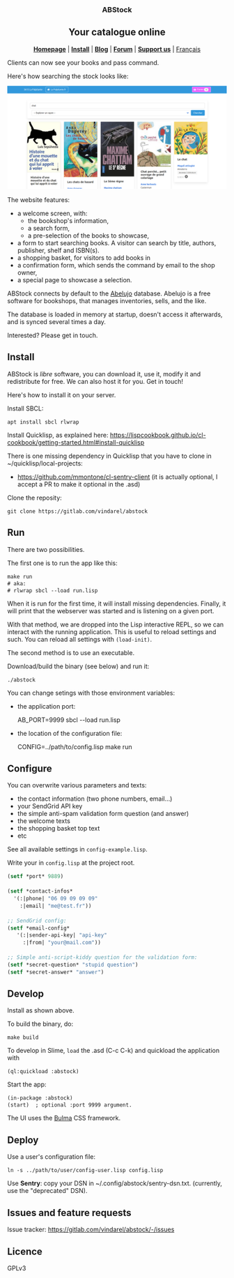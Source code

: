
<p>
  <h3 align="center"> ABStock </h3>
  <h2 align="center"> Your catalogue online </h2>
</p>

<p align="center">
  <a href="https://gitlab.com/vindarel/abstock"><b>Homepage</b></a> |
  <a href="https://gitlab.com/vindarel/abstock#install"><b>Install</b></a> |
  <a href="https://framasphere.org/people/4ac5fae0bed90133a3ed2a0000053625"><b>Blog</b></a> |
  <a href="https://framavox.org/g/V6oiDr8Y/abelujo"><b>Forum</b></a> |
  <a href="https://liberapay.com/vindarel/donate"><b>Support us</b></a> |
  <a href="/README_fr.md">Français</a>

  Clients can now see your books and pass command.

</p>

Here's how searching the stock looks like:

![welcome screen](search.png "welcome screen")


The website features:

- a welcome screen, with:
  - the bookshop's information,
  - a search form,
  - a pre-selection of the books to showcase,
- a form to start searching books. A visitor can search by title, authors, publisher, shelf and ISBN(s).
- a shopping basket, for visitors to add books in
- a confirmation form, which sends the command by email to the shop owner,
- a special page to showcase a selection.

ABStock connects by default to the [Abelujo](http://abelujo.cc/)
database. Abelujo is a free software for bookshops, that manages
inventories, sells, and the like.

The database is loaded in memory at startup, doesn't access it
afterwards, and is synced several times a day.

Interested? Please get in touch.


## Install

ABStock is *libre* software, you can download it, use it, modify it
and redistribute for free. We can also host it for you. Get in touch!

Here's how to install it on your server.

Install SBCL:

    apt install sbcl rlwrap

Install Quicklisp, as explained here: https://lispcookbook.github.io/cl-cookbook/getting-started.html#install-quicklisp

There is one missing dependency in Quicklisp that you have to clone in ~/quicklisp/local-projects:

- https://github.com/mmontone/cl-sentry-client (it is actually optional, I accept a PR to make it optional in the .asd)

Clone the reposity:

    git clone https://gitlab.com/vindarel/abstock

## Run

There are two possibilities.

The first one is to run the app like this:

    make run
    # aka:
    # rlwrap sbcl --load run.lisp

When it is run for the first time, it will install missing
dependencies. Finally, it will print that the webserver was started
and is listening on a given port.

With that method, we are dropped into the Lisp interactive REPL, so we can
interact with the running application. This is useful to reload settings and
such. You can reload all settings with `(load-init)`.

The second method is to use an executable.

Download/build the binary (see below) and run it:

    ./abstock


You can change setings with those environment variables:

* the application port:

    AB_PORT=9999 sbcl --load run.lisp

* the location of the configuration file:

    CONFIG=../path/to/config.lisp make run


## Configure

You can overwrite various parameters and texts:

- the contact information (two phone numbers, email…)
- your SendGrid API key
- the simple anti-spam validation form question (and answer)
- the welcome texts
- the shopping basket top text
- etc

See all available settings in `config-example.lisp`.

Write your in `config.lisp` at the project root.


~~~lisp
(setf *port* 9889)

(setf *contact-infos*
  '(:|phone| "06 09 09 09 09"
    :|email| "me@test.fr"))

;; SendGrid config:
(setf *email-config*
   '(:|sender-api-key| "api-key"
     :|from| "your@mail.com"))

;; Simple anti-script-kiddy question for the validation form:
(setf *secret-question* "stupid question")
(setf *secret-answer* "answer")
~~~

## Develop

Install as shown above.

To build the binary, do:

    make build

To develop in Slime, `load` the .asd (C-c C-k) and quickload the application with

    (ql:quickload :abstock)

Start the app:

    (in-package :abstock)
    (start)  ; optional :port 9999 argument.

The UI uses the [Bulma](https://bulma.io) CSS framework.

## Deploy

Use a user's configuration file:

    ln -s ../path/to/user/config-user.lisp config.lisp

Use **Sentry**: copy your DSN in ~/.config/abstock/sentry-dsn.txt. (currently, use the "deprecated" DSN).

## Issues and feature requests

Issue tracker: https://gitlab.com/vindarel/abstock/-/issues

## Licence

GPLv3
